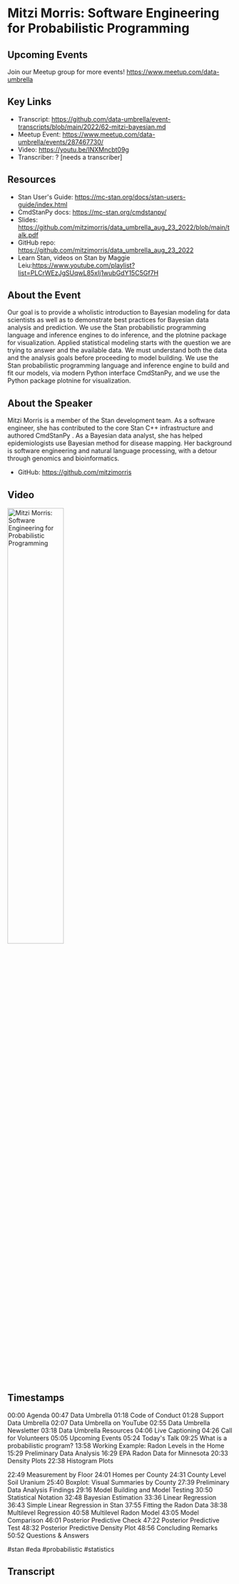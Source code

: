 # Mitzi Morris: Software Engineering for Probabilistic Programming

## Upcoming Events
Join our Meetup group for more events!
https://www.meetup.com/data-umbrella

## Key Links
- Transcript: https://github.com/data-umbrella/event-transcripts/blob/main/2022/62-mitzi-bayesian.md 
- Meetup Event: https://www.meetup.com/data-umbrella/events/287467730/ 
- Video: https://youtu.be/INXMncbt09g
- Transcriber:  ? [needs a transcriber]

## Resources
- Stan User's Guide: https://mc-stan.org/docs/stan-users-guide/index.html
- CmdStanPy docs: https://mc-stan.org/cmdstanpy/
- Slides: https://github.com/mitzimorris/data_umbrella_aug_23_2022/blob/main/talk.pdf
- GitHub repo: https://github.com/mitzimorris/data_umbrella_aug_23_2022
- Learn Stan, videos on Stan by Maggie Leiu:https://www.youtube.com/playlist?list=PLCrWEzJgSUqwL85xIj1wubGdY15C5Gf7H

## About the Event
Our goal is to provide a wholistic introduction to Bayesian modeling for data scientists as well as to demonstrate best practices for Bayesian data analysis and prediction. We use the Stan probabilistic programming language and inference engines to do inference, and the plotnine package for visualization. Applied statistical modeling starts with the question we are trying to answer and the available data. We must understand both the data and the analysis goals before proceeding to model building. We use the Stan probabilistic programming language and inference engine to build and fit our models, via modern Python interface CmdStanPy, and we use the Python package plotnine for visualization.

## About the Speaker
Mitzi Morris is a member of the Stan development team. As a software engineer, she has contributed to the core Stan C++ infrastructure and authored CmdStanPy . As a Bayesian data analyst, she has helped epidemiologists use Bayesian method for disease mapping. Her background is software engineering and natural language processing, with a detour through genomics and bioinformatics.

- GitHub: https://github.com/mitzimorris

## Video
<a href="http://www.youtube.com/watch?feature=player_embedded&v=INXMncbt09g " target="_blank"><img src="http://img.youtube.com/vi/INXMncbt09g/0.jpg"
alt="Mitzi Morris: Software Engineering for Probabilistic Programming" width="50%" /></a>

## Timestamps
00:00 Agenda
00:47 Data Umbrella
01:18 Code of Conduct
01:28 Support Data Umbrella
02:07 Data Umbrella on YouTube
02:55 Data Umbrella Newsletter
03:18 Data Umbrella Resources
04:06 Live Captioning
04:26 Call for Volunteers
05:05 Upcoming Events
05:24 Today's Talk
09:25 What is a probabilistic program?
13:58 Working Example: Radon Levels in the Home
15:29 Preliminary Data Analysis
16:29 EPA Radon Data for Minnesota
20:33 Density Plots
22:38 Histogram Plots

22:49 Measurement by Floor
24:01 Homes per County
24:31 County Level Soil Uranium
25:40 Boxplot: Visual Summaries by County
27:39 Preliminary Data Analysis Findings
29:16 Model Building and Model Testing
30:50 Statistical Notation
32:48 Bayesian Estimation
33:36 Linear Regression
36:43 Simple Linear Regression in Stan
37:55 Fitting the Radon Data
38:38 Multilevel Regression
40:58 Multilevel Radon Model
43:05 Model Comparison
46:01 Posterior Predictive Check
47:22 Posterior Predictive Test
48:32 Posterior Predictive Density Plot
48:56 Concluding Remarks
50:52 Questions & Answers

#stan #eda #probabilistic #statistics


## Transcript
